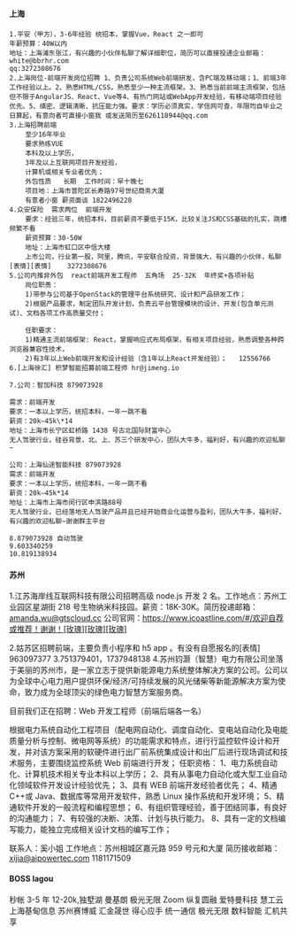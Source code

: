 #### 上海

>

    1.平安（甲方），3-6年经验 统招本，掌握Vue，React 之一即可
    年薪预算：40W以内
    地址：上海浦东张江，有兴趣的小伙伴私聊了解详细职位，简历可以直接投递企业邮箱：white@bbrhr.com
    qq:3272308676
    2.上海岗位-前端开发岗位招聘 1、负责公司系统Web前端研发，含PC端及移动端；1、前端3年工作经验以上。2、熟悉HTML/CSS，熟悉至少一种主流框架。3、熟悉当前前端主流框架，包括但不限于AngularJS、React、Vue等4、有热门网站或WebApp开发经验，有移动端项目经验优先。5、缜密、逻辑清晰、抗压能力强。要求：学历必须真实，学信网可查，年限均自毕业之日算起，有意向者可直接小窗我 或发送简历至626118944@qq.com
    3.上海招聘前端
        至少16年毕业
        要求熟练VUE
        本科及以上学历，
        3年及以上互联网项目开发经验，
        计算机或相关专业者优先；
        外包性质   长期  工作时间：早十晚七
        项目地：上海市普陀区长寿路97号世纪商务大厦
        有意者小窗 薪资面谈 1822496228
    4.众安保险  需求两位  前端开发
        要求：经验三年，统招本科，目前薪资不要低于15K，比较关注JS和CSS基础的扎实，跳槽频繁不看
        薪资预算：30-50W
        地址：上海市虹口区中信大楼
        上市公司，行业第一股，阿里，腾讯，平安联合投资，背景强大，有兴趣的小伙伴，私聊[表情][表情]    3272308676
    5.公司内推非外包  react前端开发工程师  五角场  25-32K  年终奖+各项补贴
        岗位职责：
        1)带参与公司基于OpenStack的管理平台系统研究、设计和产品研发工作；
        2)根据产品要求，制定团队开发计划，负责云平台管理模块的设计、开发(包含单元测试)、文档各项工作高质量交付；

        任职要求：
        1)精通主流前端框架: React，掌握响应式布局框架，有相关项目经验，熟悉调整各种跨浏览器兼容性技术，
        2)有3年以上Web前端开发和设计经验（含1年以上React开发经验）；   12556766
    6.[上海徐汇] 积梦智能招募前端工程师 hr@jimeng.io

    7.公司：智加科技 879073928

    需求：前端开发
    要求：一本以上学历，统招本科，一年一跳不看
    薪资：20k—45k\*14
    地址：上海市长宁区虹桥路 1438 号古北国际财富中心
    无人驾驶行业，硅谷背景，北、上、苏三个研发中心，团队大牛多，福利好，有兴趣的欢迎私聊~
    
    公司：上海仙途智能科技 879073928
    需求：前端开发
    要求：一本以上学历，统招本科，一年一跳不看
    薪资：20k—45k*14
    地址：上海市上海市闵行区申滨路88号
    无人驾驶行业，已经落地无人驾驶产品并且已经开始商业化运营与盈利，团队大牛多，福利好，有兴趣的欢迎私聊~谢谢群主平台

    8.879073928 自动驾驶
    9.603340259
    10.819138934
>  

#### 苏州

1.江苏海岸线互联网科技有限公司招聘高级 node.js 开发 2 名。工作地点：苏州工业园区星湖街 218 号生物纳米科技园。薪资：18K-30K。简历投递邮箱：amanda.wu@gtscloud.cc 公司官网：https://www.icoastline.com/#/欢迎自荐或推荐！谢谢！[玫瑰][玫瑰][玫瑰]

2.姑苏区招聘前端，主要负责小程序和 h5 app 。有没有自愿报名的[表情] 963097377
3.751379401，1737948138 4.苏州钧灏（智慧）电力有限公司坐落于美丽的苏州市，是一家立志于提供新能源电力系统整体解决方案的公司。公司以为全球中心电力用户提供环保/经济/可持续发展的风光储柴等新能源解决方案为使命，致力成为全球顶尖的绿色电力智慧方案服务商。

目前我们正在招聘：Web 开发工程师（前端后端各一名）

根据电力系统自动化工程项目（配电网自动化、调度自动化、变电站自动化及电能质量分析与控制、微电网等系统）的功能需求和特点，进行行监控软件设计和开发，并对该方案采用的软硬件进行出厂前系统集成设计和出厂后进行现场调试和技术服务，主要围绕监控系统 Web 前端进行开发；
任职资格：
1、电力系统自动化、计算机技术相关专业本科以上学历；
2、具有从事电力自动化或大型工业自动化领域软件开发设计经验优先；
3、具有 WEB 前端开发经验者优先；
4、精通 C++或 Java、数据库等常用开发软件，熟悉 Linux 操作系统和开发环境；
5、精通软件开发的一般流程和编程思想；
6、有组织管理经验，善于团结同事，有良好的沟通能力；
7、有较强的决断、决策、计划与执行能力。
8、具有一定的文档编写能力，能独立完成相关设计文档的编写工作；

联系人：奚小姐
工作地点：苏州相城区嘉元路 959 号元和大厦
简历接收邮箱：xijia@aipowertec.com 1181171509



#### BOSS lagou

秒帐 3-5 年 12-20k,独墅湖
曼基朗
极光无限
Zoom
纵复圆融
爱特曼科技
慧工云
上海基甸信息
苏州赛博威
汇金晟世
得心应手
统一通信
极光无限
数科智能
汇机共享
